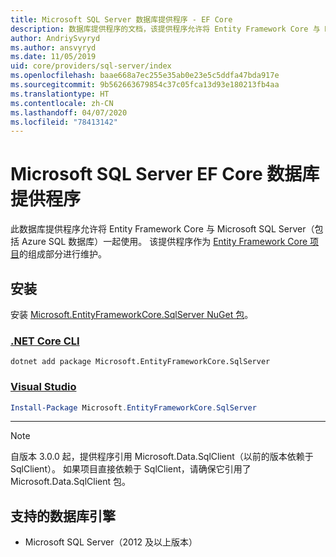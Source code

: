 ```yaml
---
title: Microsoft SQL Server 数据库提供程序 - EF Core
description: 数据库提供程序的文档，该提供程序允许将 Entity Framework Core 与 Microsoft SQL Server 一起使用
author: AndriySvyryd
ms.author: ansvyryd
ms.date: 11/05/2019
uid: core/providers/sql-server/index
ms.openlocfilehash: baae668a7ec255e35ab0e23e5c5ddfa47bda917e
ms.sourcegitcommit: 9b562663679854c37c05fca13d93e180213fb4aa
ms.translationtype: HT
ms.contentlocale: zh-CN
ms.lasthandoff: 04/07/2020
ms.locfileid: "78413142"
---
```

# <a name="microsoft-sql-server-ef-core-database-provider"></a>Microsoft SQL Server EF Core 数据库提供程序

此数据库提供程序允许将 Entity Framework Core 与 Microsoft SQL Server（包括 Azure SQL 数据库）一起使用。 该提供程序作为 [Entity Framework Core 项目](https://github.com/aspnet/EntityFrameworkCore)的组成部分进行维护。

## <a name="install"></a>安装

安装 [Microsoft.EntityFrameworkCore.SqlServer NuGet 包](https://www.nuget.org/packages/Microsoft.EntityFrameworkCore.SqlServer/)。

### <a name="net-core-cli"></a>[.NET Core CLI](#tab/dotnet-core-cli)

```dotnetcli
dotnet add package Microsoft.EntityFrameworkCore.SqlServer
```

### <a name="visual-studio"></a>[Visual Studio](#tab/vs)

``` powershell
Install-Package Microsoft.EntityFrameworkCore.SqlServer
```

***

> [!NOTE]
> 自版本 3.0.0 起，提供程序引用 Microsoft.Data.SqlClient（以前的版本依赖于 SqlClient）。 如果项目直接依赖于 SqlClient，请确保它引用了 Microsoft.Data.SqlClient 包。

## <a name="supported-database-engines"></a>支持的数据库引擎

* Microsoft SQL Server（2012 及以上版本）
